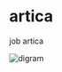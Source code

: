 # artica

job artica



![digram](https://github.com/user-attachments/assets/43f9669a-766a-496a-847c-20dfa3483808)
